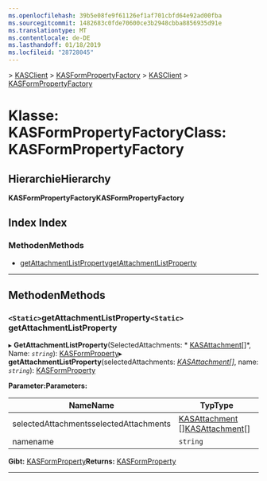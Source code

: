 ```yaml
---
ms.openlocfilehash: 39b5e08fe9f61126ef1af701cbfd64e92ad00fba
ms.sourcegitcommit: 1482683c0fde70600ce3b2948cbba8856935d91e
ms.translationtype: MT
ms.contentlocale: de-DE
ms.lasthandoff: 01/18/2019
ms.locfileid: "28728045"
---
```

<span data-ttu-id="9b06d-101">[](../README.md) > [KASClient](../modules/kasclient.md) > [KASFormPropertyFactory](../classes/kasclient.kasformpropertyfactory.md)</span><span class="sxs-lookup"><span data-stu-id="9b06d-101">[](../README.md) > [KASClient](../modules/kasclient.md) > [KASFormPropertyFactory](../classes/kasclient.kasformpropertyfactory.md)</span></span>

# <a name="class-kasformpropertyfactory"></a><span data-ttu-id="9b06d-102">Klasse: KASFormPropertyFactory</span><span class="sxs-lookup"><span data-stu-id="9b06d-102">Class: KASFormPropertyFactory</span></span>

## <a name="hierarchy"></a><span data-ttu-id="9b06d-103">Hierarchie</span><span class="sxs-lookup"><span data-stu-id="9b06d-103">Hierarchy</span></span>

<span data-ttu-id="9b06d-104">**KASFormPropertyFactory**</span><span class="sxs-lookup"><span data-stu-id="9b06d-104">**KASFormPropertyFactory**</span></span>

## <a name="index"></a><span data-ttu-id="9b06d-105">Index </span><span class="sxs-lookup"><span data-stu-id="9b06d-105">Index</span></span>

### <a name="methods"></a><span data-ttu-id="9b06d-106">Methoden</span><span class="sxs-lookup"><span data-stu-id="9b06d-106">Methods</span></span>

* [<span data-ttu-id="9b06d-107">getAttachmentListProperty</span><span class="sxs-lookup"><span data-stu-id="9b06d-107">getAttachmentListProperty</span></span>](kasclient.kasformpropertyfactory.md#getattachmentlistproperty)

---

## <a name="methods"></a><span data-ttu-id="9b06d-108">Methoden</span><span class="sxs-lookup"><span data-stu-id="9b06d-108">Methods</span></span>

<a id="getattachmentlistproperty"></a>

### <a name="static-getattachmentlistproperty"></a><span data-ttu-id="9b06d-109">`<Static>`getAttachmentListProperty</span><span class="sxs-lookup"><span data-stu-id="9b06d-109">`<Static>` getAttachmentListProperty</span></span>

<span data-ttu-id="9b06d-110">▸ **GetAttachmentListProperty**(SelectedAttachments: \* [KASAttachment](kasclient.kasattachment.md)[]\*, Name: *`string`*): [KASFormProperty](kasclient.kasformproperty.md)</span><span class="sxs-lookup"><span data-stu-id="9b06d-110">▸ **getAttachmentListProperty**(selectedAttachments: *[KASAttachment](kasclient.kasattachment.md)[]*, name: *`string`*): [KASFormProperty](kasclient.kasformproperty.md)</span></span>

<span data-ttu-id="9b06d-111">**Parameter:**</span><span class="sxs-lookup"><span data-stu-id="9b06d-111">**Parameters:**</span></span>

| <span data-ttu-id="9b06d-112">Name</span><span class="sxs-lookup"><span data-stu-id="9b06d-112">Name</span></span> | <span data-ttu-id="9b06d-113">Typ</span><span class="sxs-lookup"><span data-stu-id="9b06d-113">Type</span></span> |
| ------ | ------ |
| <span data-ttu-id="9b06d-114">selectedAttachments</span><span class="sxs-lookup"><span data-stu-id="9b06d-114">selectedAttachments</span></span> | <span data-ttu-id="9b06d-115">[KASAttachment](kasclient.kasattachment.md) []</span><span class="sxs-lookup"><span data-stu-id="9b06d-115">[KASAttachment](kasclient.kasattachment.md)[]</span></span> |
| <span data-ttu-id="9b06d-116">name</span><span class="sxs-lookup"><span data-stu-id="9b06d-116">name</span></span> | `string` |

<span data-ttu-id="9b06d-117">**Gibt:** [KASFormProperty](kasclient.kasformproperty.md)</span><span class="sxs-lookup"><span data-stu-id="9b06d-117">**Returns:** [KASFormProperty](kasclient.kasformproperty.md)</span></span>

___

